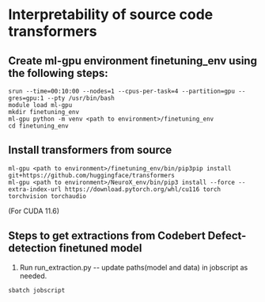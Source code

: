 # Interpretability of source code transformers

## Create ml-gpu environment finetuning_env using the following steps:
```
srun --time=00:10:00 --nodes=1 --cpus-per-task=4 --partition=gpu --gres=gpu:1 --pty /usr/bin/bash  
module load ml-gpu  
mkdir finetuning_env  
ml-gpu python -m venv <path to environment>/finetuning_env  
cd finetuning_env 
```
## Install transformers from source 
```
ml-gpu <path to environment>/finetuning_env/bin/pip3pip install git+https://github.com/huggingface/transformers  
ml-gpu <path to environment>/NeuroX_env/bin/pip3 install --force --extra-index-url https://download.pytorch.org/whl/cu116 torch torchvision torchaudio 
```   
(For CUDA 11.6)


## Steps to get extractions from Codebert Defect-detection finetuned model
 

1. Run run_extraction.py -- update paths(model and data) in jobscript as needed.
```
sbatch jobscript
```


